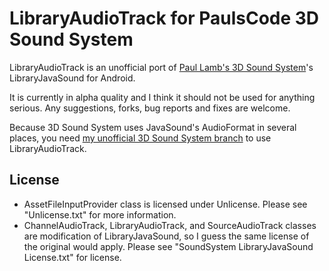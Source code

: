 # LibraryAudioTrack for PaulsCode 3D Sound System
LibraryAudioTrack is an unofficial port of [Paul Lamb's 3D Sound System](http://www.paulscode.com/forum/index.php?topic=4.0)'s LibraryJavaSound for Android.

It is currently in alpha quality and I think it should not be used for anything serious. Any suggestions, forks, bug reports and fixes are welcome.

Because 3D Sound System uses JavaSound's AudioFormat in several places, you need [my unofficial 3D Sound System branch](https://github.com/NullNoname/Paulscode-SoundSystem/tree/droid) to use LibraryAudioTrack.

## License
* AssetFileInputProvider class is licensed under Unlicense. Please see "Unlicense.txt" for more information.
* ChannelAudioTrack, LibraryAudioTrack, and SourceAudioTrack classes are modification of LibraryJavaSound, so I guess the same license of the original would apply. Please see "SoundSystem LibraryJavaSound License.txt" for license.
